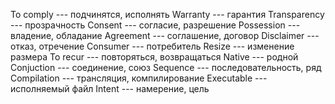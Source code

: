 To comply --- подчинятся, исполнять
Warranty --- гарантия
Transparency --- прозрачность
Consent --- согласие, разрешение
Possession --- владение, обладание
Agreement --- соглашение, договор
Disclaimer --- отказ, отречение
Consumer --- потребитель
Resize --- изменение размера
To recur --- повторяться, возвращаться
Native --- родной
Conjuction --- соединение, союз
Sequence --- последовательность, ряд
Compilation --- трансляция, компилирование
Executable --- исполняемый файл
Intent --- намерение, цель